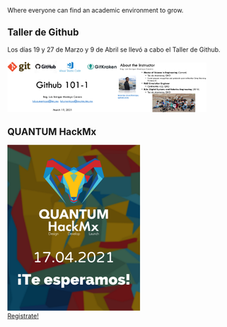 Where everyone can find an academic environment to grow.

## Taller de Github

Los días 19 y 27 de Marzo y 9 de Abril se llevó a cabo el Taller de Github.

<img src="TallerGitHub.png" width="250"><img src="Instructor.png" width="200">

## QUANTUM HackMx

<a href="http://hackmx.mx/" target="_blank"><img src="Quantum.png" alt="Hackathon Mx" width="300"></a>
<br>
[Registrate!](http://hackmx.mx/)



